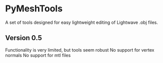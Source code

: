 # PyMeshTools
A set of tools designed for easy lightweight editing of Lightwave .obj files.

## Version 0.5
Functionality is very limited, but tools seem robust
No support for vertex normals
No support for mtl files

